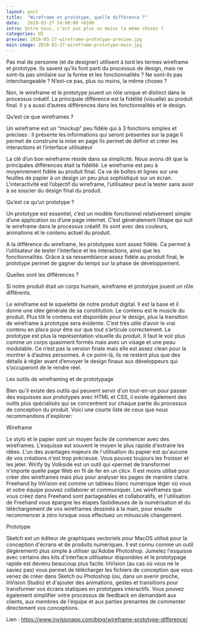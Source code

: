 ```yaml
---
layout: post
title:  "Wireframe et prototype, quelle différence ?"
date:   2018-03-27 14:00:00 +0100
intro: Entre nous, c’est pas plus ou moins la même choses ?
categories: UI
preview: 2018-03-27-wireframe-prototype-preview.jpg
main-image: 2018-03-27-wireframe-prototype-main.jpg
---
```


Pas mal de personne (et de designer) utilisent à tord les termes wireframe et prototype. Ils savent qu’ils font parti du processus de design, mais ne sont-ils pas similaire sur la forme et les fonctionnalités ? Ne sont-ils pas interchangeable ? N’est-ce pas, plus ou moins, la même choses ?

Non, le wireframe et le prototype jouent un rôle unique et distinct dans le processus créatif. La principale différence est la fidélité (visuelle) au produit final. Il y a aussi d’autres différences dans les fonctionnalités et le design.

Qu’est ce que wireframes ?

Un wireframe est un “mockup” peu fidèle qui à 3 fonctions simples et précises :
Il présente les informations qui seront présentes sur la page
Il permet de construire la mise en page
Ils permet de définir et créer les interactions et l’interface utilisateur

La clé d’un bon wireframe réside dans sa simplicité. Nous avons dit que la principales différences était la fidélité. Le wireframe est peu à moyennement fidèle au produit final. Ca va de boîtes et lignes sur une feuilles de papier à un design un peu plus sophistiqué sur un écran. L'interactivité est l’objectif du wireframe, l’utilisateur peut la tester sans avoir à se soucier du design final du produit.

Qu’est ce qu’un prototype ?

Un prototype est essentiel, c’est un modèle fonctionnel relativement simple d’une application ou d’une page internet. C’est généralement l’étape qui suit le wireframe dans le processus créatif. Ils sont avec des couleurs, animations et le contenu actuel du produit.

A la différence du wireframe, les prototypes sont assez fidèle. Ca permet à l’utilisateur de tester l’interface et les interactions, ainsi que les fonctionnalités. Grâce à sa ressemblance assez fidèle au produit final, le prototype permet de gagner du temps sur la phase de développement.

Quelles sont les différences ?

Si notre produit était un corps humain, wireframe et prototype jouent un rôle différents.

Le wireframe est le squelette de notre produit digital. Il est la base et il donne une idée générale de sa constitution. Le contenu est le muscle du produit. Plus tôt le contenu est disponible pour le design, plus la transition de wireframe à prototype sera évidente. C’est très utile d’avoir le vrai contenu en place pour être sur que tout s’articule correctement.
Le prototype est plus la représentation visuelle du produit. Il faut le voir plus comme un corps quasiment formés mais avec un visage et une peau modulable. Ce n’est pas la version finale mais elle est assez clean pour la montrer à d’autres personnes. A ce point-là, ils ne restent plus que des détails à régler avant d’envoyer le design finaux aux développeurs qui s’occuperont de le rendre réel.

Les outils de wireframing et de prototypage

Bien qu'il existe des outils qui peuvent servir d'un tout-en-un pour passer des esquisses aux prototypes avec HTML et CSS, il existe également des outils plus spécialisés qui se concentrent sur chaque partie du processus de conception du produit. Voici une courte liste de ceux que nous recommandons d'explorer:

Wireframe

Le stylo et le papier sont un moyen facile de commencer avec des wireframes. L'esquisse est souvent le moyen le plus rapide d'extraire les idées. L'un des avantages majeurs de l'utilisation du papier est qu'aucune de vos créations n'est trop précieuse. Vous pouvez toujours les froisser et les jeter.
Wirify by Volkside est un outil qui «permet de transformer n'importe quelle page Web en fil de fer en un clic». Il est moins utilisé pour créer des wireframes mais plus pour analyser les pages de manière claire.
Freehand by InVision est comme un tableau blanc numérique léger où vous et votre équipe pouvez collaborer et communiquer. Les wireframes que vous créez dans Freehand sont partageables et collaboratifs, et l'utilisation de Freehand vous épargne les étapes fastidieuses de la numérisation et du téléchargement de vos wireframes dessinés à la main, pour ensuite recommencer à zéro lorsque vous effectuez un minuscule changement.

Prototype

Sketch est un éditeur de graphiques vectoriels pour MacOS utilisé pour la conception d'écrans et de produits numériques. Il est connu comme un outil (légèrement) plus simple à utiliser qu'Adobe Photoshop. Jumelez l'esquisse avec certains des kits d'interface utilisateur disponibles et le prototypage rapide est devenu beaucoup plus facile.
InVision (au cas où vous ne le saviez pas) vous permet de télécharger les fichiers de conception que vous venez de créer dans Sketch ou Photoshop (ou, dans un avenir proche, InVision Studio) et d'ajouter des animations, gestes et transitions pour transformer vos écrans statiques en prototypes interactifs. Vous pouvez également simplifier votre processus de feedback en demandant aux clients, aux membres de l'équipe et aux parties prenantes de commenter directement vos conceptions.

Lien : https://www.invisionapp.com/blog/wireframe-prototype-difference/
